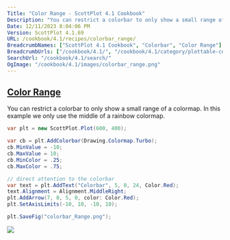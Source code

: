 ```yaml
---
Title: "Color Range - ScottPlot 4.1 Cookbook"
Description: "You can restrict a colorbar to only show a small range of a colormap. In this example we only use the middle of a rainbow colormap."
Date: 12/11/2023 8:04:06 PM
Version: ScottPlot 4.1.69
URL: /cookbook/4.1/recipes/colorbar_range/
BreadcrumbNames: ["ScottPlot 4.1 Cookbook", "Colorbar", "Color Range"]
BreadcrumbUrls: ["/cookbook/4.1/", "/cookbook/4.1/category/plottable-colorbar", "/cookbook/4.1/recipes/colorbar_range/"]
SearchUrl: "/cookbook/4.1/search/"
OgImage: "/cookbook/4.1/images/colorbar_range.png"
---
```


<h2><a href='/cookbook/4.1/recipes/colorbar_range/'>Color Range</a></h2>

You can restrict a colorbar to only show a small range of a colormap. In this example we only use the middle of a rainbow colormap.

```cs
var plt = new ScottPlot.Plot(600, 400);

var cb = plt.AddColorbar(Drawing.Colormap.Turbo);
cb.MinValue = -10;
cb.MaxValue = 10;
cb.MinColor = .25;
cb.MaxColor = .75;

// direct attention to the colorbar
var text = plt.AddText("Colorbar", 5, 0, 24, Color.Red);
text.Alignment = Alignment.MiddleRight;
plt.AddArrow(7, 0, 5, 0, color: Color.Red);
plt.SetAxisLimits(-10, 10, -10, 10);

plt.SaveFig("colorbar_Range.png");
```

<img src='../../images/colorbar_range.png' class='d-block mx-auto my-5' />


